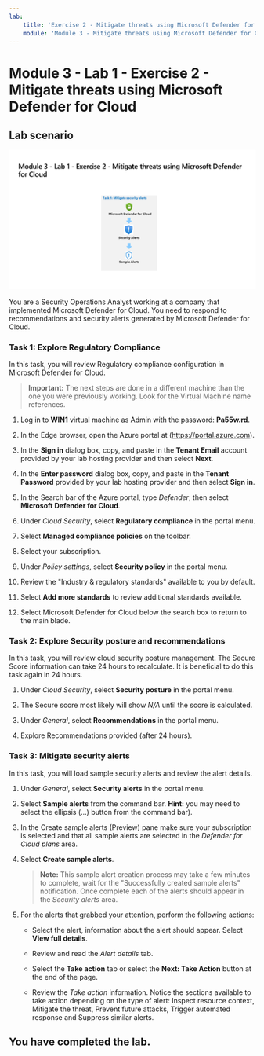 ```yaml
---
lab:
    title: 'Exercise 2 - Mitigate threats using Microsoft Defender for Cloud'
    module: 'Module 3 - Mitigate threats using Microsoft Defender for Cloud'
---
```


# Module 3 - Lab 1 - Exercise 2 - Mitigate threats using Microsoft Defender for Cloud

## Lab scenario

![Lab overview.](../Media/SC-200-Lab_Diagrams_Mod3_L1_Ex2.png)

You are a Security Operations Analyst working at a company that implemented Microsoft Defender for Cloud. You need to respond to recommendations and security alerts generated by Microsoft Defender for Cloud.


### Task 1: Explore Regulatory Compliance

In this task, you will review Regulatory compliance configuration in Microsoft Defender for Cloud. 

>**Important:** The next steps are done in a different machine than the one you were previously working. Look for the Virtual Machine name references.

1. Log in to **WIN1** virtual machine as Admin with the password: **Pa55w.rd**.  

1. In the Edge browser, open the Azure portal at (https://portal.azure.com).

1. In the **Sign in** dialog box, copy, and paste in the **Tenant Email** account provided by your lab hosting provider and then select **Next**.

1. In the **Enter password** dialog box, copy, and paste in the **Tenant Password** provided by your lab hosting provider and then select **Sign in**.

1. In the Search bar of the Azure portal, type *Defender*, then select **Microsoft Defender for Cloud**.

1. Under *Cloud Security*, select **Regulatory compliance** in the portal menu.

1. Select **Managed compliance policies** on the toolbar.

1. Select your subscription.

1. Under *Policy settings*, select **Security policy** in the portal menu.

1. Review the "Industry & regulatory standards" available to you by default.

1. Select **Add more standards** to review additional standards available.

1. Select Microsoft Defender for Cloud below the search box to return to the main blade.


### Task 2: Explore Security posture and recommendations

In this task, you will review cloud security posture management.  The Secure Score information can take 24 hours to recalculate.  It is beneficial to do this task again in 24 hours.

1. Under *Cloud Security*, select **Security posture** in the portal menu.

1. The Secure score most likely will show *N/A* until the score is calculated.

1. Under *General*, select **Recommendations** in the portal menu.

1. Explore Recommendations provided (after 24 hours).


### Task 3: Mitigate security alerts

In this task, you will load sample security alerts and review the alert details.


1. Under *General*, select **Security alerts** in the portal menu.

1. Select **Sample alerts** from the command bar. **Hint:** you may need to select the ellipsis (...) button from the command bar).

1. In the Create sample alerts (Preview) pane make sure your subscription is selected and that all sample alerts are selected in the *Defender for Cloud plans* area.

1. Select **Create sample alerts**.  

    >**Note:** This sample alert creation process may take a few minutes to complete, wait for the "Successfully created sample alerts" notification. Once complete each of the alerts should appear in the *Security alerts* area.

1. For the alerts that grabbed your attention, perform the following actions:

    - Select the alert, information about the alert should appear. Select **View full details**.

    - Review and read the *Alert details* tab.

    - Select the **Take action** tab or select the **Next: Take Action** button at the end of the page.

    - Review the *Take action* information. Notice the sections available to take action depending on the type of alert: Inspect resource context, Mitigate the threat, Prevent future attacks, Trigger automated response and Suppress similar alerts.

## You have completed the lab.
